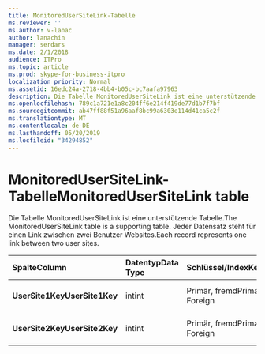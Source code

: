 ```yaml
---
title: MonitoredUserSiteLink-Tabelle
ms.reviewer: ''
ms.author: v-lanac
author: lanachin
manager: serdars
ms.date: 2/1/2018
audience: ITPro
ms.topic: article
ms.prod: skype-for-business-itpro
localization_priority: Normal
ms.assetid: 16edc24a-2718-4bb4-b05c-bc7aafa97963
description: Die Tabelle MonitoredUserSiteLink ist eine unterstützende Tabelle. Jeder Datensatz steht für einen Link zwischen zwei Benutzer Websites.
ms.openlocfilehash: 789c1a721e1a8c204ff6e214f419de77d1b7f7bf
ms.sourcegitcommit: ab47ff88f51a96aaf8bc99a6303e114d41ca5c2f
ms.translationtype: MT
ms.contentlocale: de-DE
ms.lasthandoff: 05/20/2019
ms.locfileid: "34294852"
---
```

# <a name="monitoredusersitelink-table"></a><span data-ttu-id="f7644-104">MonitoredUserSiteLink-Tabelle</span><span class="sxs-lookup"><span data-stu-id="f7644-104">MonitoredUserSiteLink table</span></span>
 
<span data-ttu-id="f7644-105">Die Tabelle MonitoredUserSiteLink ist eine unterstützende Tabelle.</span><span class="sxs-lookup"><span data-stu-id="f7644-105">The MonitoredUserSiteLink table is a supporting table.</span></span> <span data-ttu-id="f7644-106">Jeder Datensatz steht für einen Link zwischen zwei Benutzer Websites.</span><span class="sxs-lookup"><span data-stu-id="f7644-106">Each record represents one link between two user sites.</span></span>
  
|<span data-ttu-id="f7644-107">**Spalte**</span><span class="sxs-lookup"><span data-stu-id="f7644-107">**Column**</span></span>|<span data-ttu-id="f7644-108">**Datentyp**</span><span class="sxs-lookup"><span data-stu-id="f7644-108">**Data Type**</span></span>|<span data-ttu-id="f7644-109">**Schlüssel/Index**</span><span class="sxs-lookup"><span data-stu-id="f7644-109">**Key/Index**</span></span>|<span data-ttu-id="f7644-110">**Details**</span><span class="sxs-lookup"><span data-stu-id="f7644-110">**Details**</span></span>|
|:-----|:-----|:-----|:-----|
|<span data-ttu-id="f7644-111">**UserSite1Key**</span><span class="sxs-lookup"><span data-stu-id="f7644-111">**UserSite1Key**</span></span> <br/> |<span data-ttu-id="f7644-112">int</span><span class="sxs-lookup"><span data-stu-id="f7644-112">int</span></span>  <br/> |<span data-ttu-id="f7644-113">Primär, fremd</span><span class="sxs-lookup"><span data-stu-id="f7644-113">Primary, Foreign</span></span>  <br/> |<span data-ttu-id="f7644-114">Wird in der [UserSite-Tabelle](usersite.md)referenziert.</span><span class="sxs-lookup"><span data-stu-id="f7644-114">Referenced from the [UserSite table](usersite.md).</span></span>  <br/> |
|<span data-ttu-id="f7644-115">**UserSite2Key**</span><span class="sxs-lookup"><span data-stu-id="f7644-115">**UserSite2Key**</span></span> <br/> |<span data-ttu-id="f7644-116">int</span><span class="sxs-lookup"><span data-stu-id="f7644-116">int</span></span>  <br/> |<span data-ttu-id="f7644-117">Primär, fremd</span><span class="sxs-lookup"><span data-stu-id="f7644-117">Primary, Foreign</span></span>  <br/> |<span data-ttu-id="f7644-118">Verweis aus der [Tabelle "UserSite](usersite.md)"</span><span class="sxs-lookup"><span data-stu-id="f7644-118">Reference from the [UserSite table](usersite.md).</span></span>  <br/> |
   

